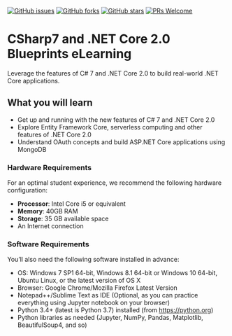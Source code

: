 [![GitHub issues](https://img.shields.io/github/issues/TrainingByPackt/CSharp7-and-.NET-Core-2.0-Blueprints-eLearning.svg)](https://github.com/TrainingByPackt/CSharp7-and-.NET-Core-2.0-Blueprints-eLearning/issues)
[![GitHub forks](https://img.shields.io/github/forks/TrainingByPackt/CSharp7-and-.NET-Core-2.0-Blueprints-eLearning.svg)](https://github.com/TrainingByPackt/CSharp7-and-.NET-Core-2.0-Blueprints-eLearning/network)
[![GitHub stars](https://img.shields.io/github/stars/TrainingByPackt/CSharp7-and-.NET-Core-2.0-Blueprints-eLearning.svg)](https://github.com/TrainingByPackt/CSharp7-and-.NET-Core-2.0-Blueprints-eLearning/stargazers)
[![PRs Welcome](https://img.shields.io/badge/PRs-welcome-brightgreen.svg)](https://github.com/TrainingByPackt/CSharp7-and-.NET-Core-2.0-Blueprints-eLearning/pulls)

# CSharp7 and .NET Core 2.0 Blueprints eLearning
Leverage the features of C# 7 and .NET Core 2.0 to build real-world .NET Core applications.

## What you will learn
* Get up and running with the new features of C# 7 and .NET Core 2.0
* Explore Entity Framework Core, serverless computing and other features of .NET Core 2.0
* Understand OAuth concepts and build ASP.NET Core applications using MongoDB

### Hardware Requirements
For an optimal student experience, we recommend the following hardware configuration:
* **Processor**: Intel Core i5 or equivalent
* **Memory**: 40GB RAM
* **Storage**: 35 GB available space
* An Internet connection

### Software Requirements
You’ll also need the following software installed in advance:
* OS: Windows 7 SP1 64-bit, Windows 8.1 64-bit or Windows 10 64-bit, Ubuntu Linux, or the latest version of OS X
* Browser: Google Chrome/Mozilla Firefox Latest Version
* Notepad++/Sublime Text as IDE (Optional, as you can practice everything using Jupyter notebook on your browser)
* Python 3.4+ (latest is Python 3.7) installed (from https://python.org)
* Python libraries as needed (Jupyter, NumPy, Pandas, Matplotlib, BeautifulSoup4, and so)
